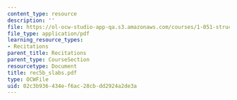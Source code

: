 ```yaml
---
content_type: resource
description: ''
file: https://ol-ocw-studio-app-qa.s3.amazonaws.com/courses/1-051-structural-engineering-design-fall-2003/02c3b936434ef6ac28cbdd2924a2de3a_rec5b_slabs.pdf
file_type: application/pdf
learning_resource_types:
- Recitations
parent_title: Recitations
parent_type: CourseSection
resourcetype: Document
title: rec5b_slabs.pdf
type: OCWFile
uid: 02c3b936-434e-f6ac-28cb-dd2924a2de3a
---
```

